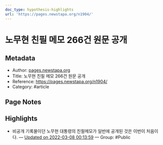 ```yaml
---
doc_type: hypothesis-highlights
url: 'https://pages.newstapa.org/n1904/'
---
```


# 노무현 친필 메모 266건 원문 공개

## Metadata
- Author: [pages.newstapa.org]()
- Title: 노무현 친필 메모 266건 원문 공개
- Reference: https://pages.newstapa.org/n1904/
- Category: #article

## Page Notes
## Highlights
- 비공개 기록물이던 노무현 대통령의 친필메모가 일반에 공개된 것은 이번이 처음이다.  — [Updated on 2022-03-08 00:13:59](https://hyp.is/NwHTcJ4pEeyiOsst7bpWlQ/pages.newstapa.org/n1904/) — Group: #Public



